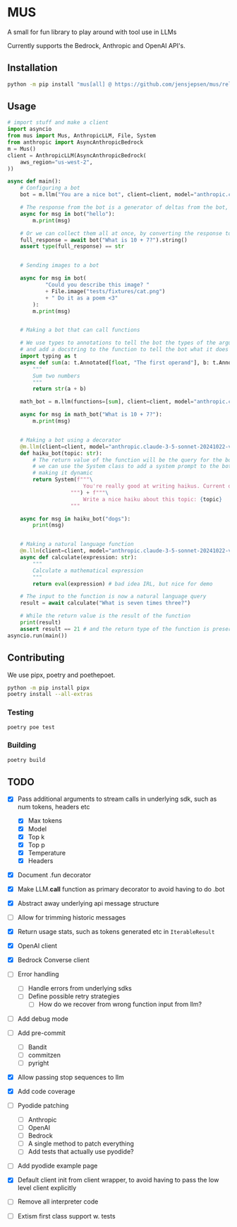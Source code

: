 # MUS

A small for fun library to play around with tool use in LLMs

Currently supports the Bedrock, Anthropic and OpenAI API's.

## Installation
```bash
python -m pip install "mus[all] @ https://github.com/jensjepsen/mus/releases/download/vX.X.X/mus-X.X.X-py3-none-any.whl"
```

## Usage
```python
# import stuff and make a client
import asyncio
from mus import Mus, AnthropicLLM, File, System
from anthropic import AsyncAnthropicBedrock
m = Mus()
client = AnthropicLLM(AsyncAnthropicBedrock(
    aws_region="us-west-2",
))
```

<!-- invisible-code-block: python
# Setup the mock client for the examples
from mus import ToolUse, ToolResult
import datetime
client.put_text("hello", "Hello")
client.put_tool_use("What is seven times three?", ToolUse(id="calc", name="calculate", input={"expression": "7 * 3"}) )
client.put_tool_result("What is seven times three?", ToolResult(id="calc", content="21"))
-->

```python
async def main():
    # Configuring a bot
    bot = m.llm("You are a nice bot", client=client, model="anthropic.claude-3-5-sonnet-20241022-v2:0")

    # The response from the bot is a generator of deltas from the bot, so we can stream them as they come in
    async for msg in bot("hello"):
        m.print(msg)

    # Or we can collect them all at once, by converting the response to a string
    full_response = await bot("What is 10 + 7?").string()
    assert type(full_response) == str


    # Sending images to a bot

    async for msg in bot(
            "Could you describe this image? "
            + File.image("tests/fixtures/cat.png")
            + " Do it as a poem <3"
        ):
        m.print(msg)


    # Making a bot that can call functions

    # We use types to annotations to tell the bot the types of the arguments
    # and add a docstring to the function to tell the bot what it does
    import typing as t
    async def sum(a: t.Annotated[float, "The first operand"], b: t.Annotated[float, "The second operand"]):
        """
        Sum two numbers
        """
        return str(a + b)

    math_bot = m.llm(functions=[sum], client=client, model="anthropic.claude-3-5-sonnet-20241022-v2:0")

    async for msg in math_bot("What is 10 + 7?"):
        m.print(msg)


    # Making a bot using a decorator
    @m.llm(client=client, model="anthropic.claude-3-5-sonnet-20241022-v2:0")
    def haiku_bot(topic: str):
        # The return value of the function will be the query for the bot
        # we can use the System class to add a system prompt to the bot,
        # making it dynamic
        return System(f"""\
                        You're really good at writing haikus. Current date is {datetime.datetime.now().isoformat()}
                    """) + f"""\
                        Write a nice haiku about this topic: {topic}
                    """

    async for msg in haiku_bot("dogs"):
        print(msg)


    # Making a natural language function
    @m.llm(client=client, model="anthropic.claude-3-5-sonnet-20241022-v2:0").fun
    async def calculate(expression: str):
        """
        Calculate a mathematical expression
        """
        return eval(expression) # bad idea IRL, but nice for demo

    # The input to the function is now a natural language query
    result = await calculate("What is seven times three?")

    # While the return value is the result of the function
    print(result)
    assert result == 21 # and the return type of the function is preserved
asyncio.run(main())
```


## Contributing
We use pipx, poetry and poethepoet.
```bash
python -m pip install pipx
poetry install --all-extras
```

### Testing
```bash
poetry poe test
```

### Building
```bash
poetry build
```

## TODO
- [X] Pass additional arguments to stream calls in underlying sdk, such as num tokens, headers etc
    - [X] Max tokens
    - [X] Model
    - [X] Top k
    - [X] Top p
    - [X] Temperature
    - [X] Headers
- [X] Document .fun decorator
- [X] Make LLM.__call__ function as primary decorator to avoid having to do .bot
- [X] Abstract away underlying api message structure
- [ ] Allow for trimming historic messages
- [X] Return usage stats, such as tokens generated etc in `IterableResult`
- [X] OpenAI client
- [X] Bedrock Converse client
- [ ] Error handling
    - [ ] Handle errors from underlying sdks
    - [ ] Define possible retry strategies
        - [ ] How do we recover from wrong function input from llm?
- [ ] Add debug mode
- [ ] Add pre-commit
    - [ ] Bandit
    - [ ] commitzen
    - [ ] pyright
- [X] Allow passing stop sequences to llm
- [X] Add code coverage
- [ ] Pyodide patching
    - [ ] Anthropic
    - [ ] OpenAI
    - [ ] Bedrock
    - [ ] A single method to patch everything
    - [ ] Add tests that actually use pyodide?
- [ ] Add pyodide example page
- [X] Default client init from client wrapper, to avoid having to pass the low level client explicitly
- [ ] Remove all interpreter code
- [ ] Extism first class support w. tests

